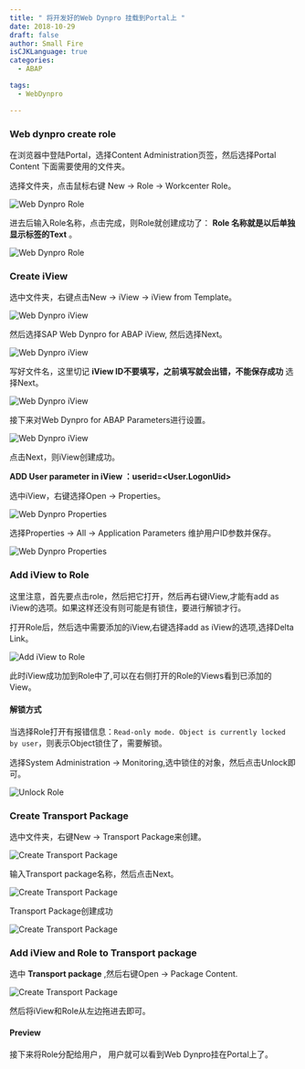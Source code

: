 ```yaml
---
title: " 将开发好的Web Dynpro 挂载到Portal上 "
date: 2018-10-29
draft: false
author: Small Fire
isCJKLanguage: true
categories: 
  - ABAP

tags: 
  - WebDynpro

---
```


### Web dynpro create role 

在浏览器中登陆Portal，选择Content Administration页签，然后选择Portal Content 下面需要使用的文件夹。

选择文件夹，点击鼠标右键 New -> Role -> Workcenter Role。

![Web Dynpro Role](/images/webdynproABAP/Portal1.png)

进去后输入Role名称，点击完成，则Role就创建成功了： **Role 名称就是以后单独显示标签的Text** 。

![Web Dynpro Role](/images/webdynproABAP/Portal2.png)

### Create iView

选中文件夹，右键点击New -> iView -> iView from Template。

![Web Dynpro iView](/images/webdynproABAP/Portal3.png)

然后选择SAP Web Dynpro
for ABAP iView, 然后选择Next。

![Web Dynpro iView](/images/webdynproABAP/Portal4.png)

写好文件名，这里切记 **iView ID不要填写，之前填写就会出错，不能保存成功** 选择Next。

![Web Dynpro iView](/images/webdynproABAP/Portal5.png)

接下来对Web Dynpro for ABAP Parameters进行设置。

![Web Dynpro iView](/images/webdynproABAP/Portal6.png)

点击Next，则iView创建成功。

**ADD User parameter in iView 
：userid=<User.LogonUid>** 

选中iView，右键选择Open -> Properties。

![Web Dynpro Properties](/images/webdynproABAP/Portal8.png)

选择Properties -> All -> Application Parameters 维护用户ID参数并保存。

![Web Dynpro Properties](/images/webdynproABAP/Portal7.png)

### Add iView to Role

这里注意，首先要点击role，然后把它打开，然后再右键iView,才能有add as iView的选项。如果这样还没有则可能是有锁住，要进行解锁才行。

打开Role后，然后选中需要添加的iView,右键选择add as iView的选项,选择Delta Link。

![Add iView to Role](/images/webdynproABAP/Portal9.png)

此时iView成功加到Role中了,可以在右侧打开的Role的Views看到已添加的View。

#### **解锁方式**

当选择Role打开有报错信息：`Read-only mode. Object is currently locked by user`，则表示Object锁住了，需要解锁。

选择System
Administration -> Monitoring,选中锁住的对象，然后点击Unlock即可。

![Unlock Role](/images/webdynproABAP/Portal10.png)

### Create Transport Package

选中文件夹，右键New -> Transport
Package来创建。

![Create Transport Package](/images/webdynproABAP/Portal11.png)

输入Transport package名称，然后点击Next。

![Create Transport Package](/images/webdynproABAP/Portal12.png)

Transport
Package创建成功

![Create Transport Package](/images/webdynproABAP/Portal13.png)

### Add iView and Role to Transport package

选中 **Transport package** ,然后右键Open -> Package
Content.

![Create Transport Package](/images/webdynproABAP/Portal14.png)

然后将iView和Role从左边拖进去即可。

#### Preview

接下来将Role分配给用户， 用户就可以看到Web Dynpro挂在Portal上了。

